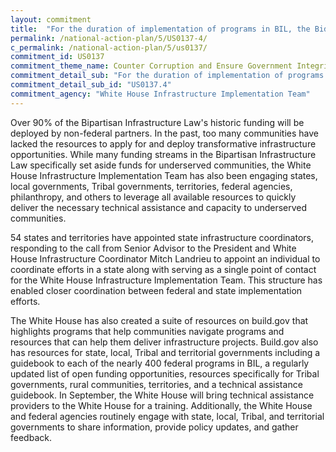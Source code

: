```yaml
---
layout: commitment
title:  "For the duration of implementation of programs in BIL, the Biden-Harris Administration commits to implementing this guidance by... reducing barriers faced by State, local, Tribal, and territorial governments in accessing infrastructure funding opportunities, including through outreach, engage-ment, and technical assistance."
permalink: /national-action-plan/5/US0137-4/
c_permalink: /national-action-plan/5/us0137/
commitment_id: US0137
commitment_theme_name: Counter Corruption and Ensure Government Integrity and Accountability to the Public
commitment_detail_sub: "For the duration of implementation of programs in BIL, the Biden-Harris Administration commits to implementing this guidance by... reducing barriers faced by State, local, Tribal, and territorial governments in accessing infrastructure funding opportunities, including through outreach, engage- ment, and technical assistance."
commitment_detail_sub_id: "US0137.4"
commitment_agency: "White House Infrastructure Implementation Team"
---
```


Over 90% of the Bipartisan Infrastructure Law's historic funding will be deployed by non-federal partners. In the past, too many communities have lacked the resources to apply for and deploy transformative infrastructure opportunities. While many funding streams in the Bipartisan Infrastructure Law specifically set aside funds for underserved communities, the White House Infrastructure Implementation Team has also been engaging states, local governments, Tribal governments, territories, federal agencies, philanthropy, and others to leverage all available resources to quickly deliver the necessary technical assistance and capacity to underserved communities.

54 states and territories have appointed state infrastructure coordinators, responding to the call from Senior Advisor to the President and White House Infrastructure Coordinator Mitch Landrieu to appoint an individual to coordinate efforts in a state along with serving as a single point of contact for the White House Infrastructure Implementation Team.  This structure has enabled closer coordination between federal and state implementation efforts. 

The White House has also created a suite of resources on build.gov that highlights programs that help communities navigate programs and resources that can help them deliver infrastructure projects. Build.gov also has resources for state, local, Tribal and territorial governments including a guidebook to each of the nearly 400 federal programs in BIL, a regularly updated list of open funding opportunities, resources specifically for Tribal governments, rural communities, territories, and a technical assistance guidebook. In September, the White House will bring technical assistance providers to the White House for a training. Additionally, the White House and federal agencies routinely engage with state, local, Tribal, and territorial governments to share information, provide policy updates, and gather feedback.